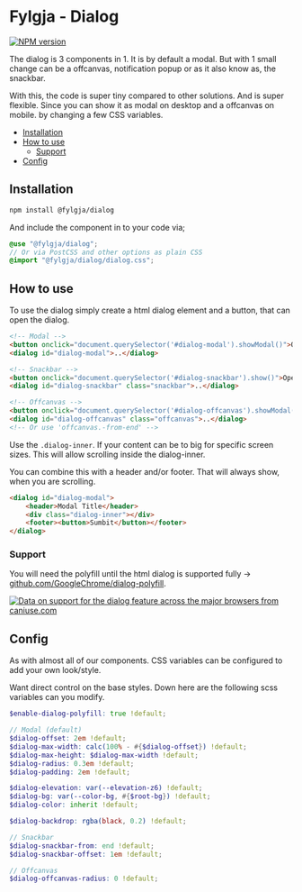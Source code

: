 # Fylgja - Dialog

[![NPM version](https://img.shields.io/npm/v/@fylgja/dialog.svg)](https://www.npmjs.org/package/@fylgja/dialog)

The dialog is 3 components in 1.
It is by default a modal.
But with 1 small change can be a offcanvas,
notification popup or as it also know as, the snackbar.

With this, the code is super tiny compared to other solutions.
And is super flexible.
Since you can show it as modal on desktop and a offcanvas on mobile.
by changing a few CSS variables.

- [Installation](#installation)
- [How to use](#how-to-use)
  - [Support](#support)
- [Config](#config)

## Installation

```bash
npm install @fylgja/dialog
```

And include the component in to your code via;

```scss
@use "@fylgja/dialog";
// Or via PostCSS and other options as plain CSS
@import "@fylgja/dialog/dialog.css";
```

## How to use

To use the dialog simply create a html dialog element and a button,
that can open the dialog.

```html
<!-- Modal -->
<button onclick="document.querySelector('#dialog-modal').showModal()">Open</button>
<dialog id="dialog-modal">..</dialog>

<!-- Snackbar -->
<button onclick="document.querySelector('#dialog-snackbar').show()">Open</button>
<dialog id="dialog-snackbar" class="snackbar">..</dialog>

<!-- Offcanvas -->
<button onclick="document.querySelector('#dialog-offcanvas').showModal()">Open</button>
<dialog id="dialog-offcanvas" class="offcanvas">..</dialog>
<!-- Or use 'offcanvas.-from-end' -->
```

Use the `.dialog-inner`.
If your content can be to big for specific screen sizes.
This will allow scrolling inside the dialog-inner.

You can combine this with a header and/or footer.
That will always show, when you are scrolling.

```html
<dialog id="dialog-modal">
    <header>Modal Title</header>
    <div class="dialog-inner"></div>
    <footer><button>Sumbit</button></footer>
</dialog>
```

### Support

You will need the polyfill until the html dialog is supported fully
-> [github.com/GoogleChrome/dialog-polyfill](https://github.com/GoogleChrome/dialog-polyfill).

[![Data on support for the dialog feature across the major browsers from caniuse.com](https://caniuse.bitsofco.de/image/dialog.jpg)](https://caniuse.com/dialog)

## Config

As with almost all of our components.
CSS variables can be configured to add your own look/style.

Want direct control on the base styles.
Down here are the following scss variables can you modify.

```scss
$enable-dialog-polyfill: true !default;

// Modal (default)
$dialog-offset: 2em !default;
$dialog-max-width: calc(100% - #{$dialog-offset}) !default;
$dialog-max-height: $dialog-max-width !default;
$dialog-radius: 0.3em !default;
$dialog-padding: 2em !default;

$dialog-elevation: var(--elevation-z6) !default;
$dialog-bg: var(--color-bg, #{$root-bg}) !default;
$dialog-color: inherit !default;

$dialog-backdrop: rgba(black, 0.2) !default;

// Snackbar
$dialog-snackbar-from: end !default;
$dialog-snackbar-offset: 1em !default;

// Offcanvas
$dialog-offcanvas-radius: 0 !default;
```
